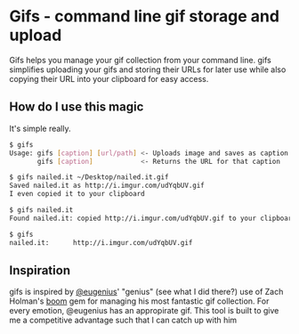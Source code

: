 # Gifs - command line gif storage and upload


Gifs helps you manage your gif collection from your command line. gifs simplifies uploading your gifs and storing their URLs for later use while also copying their URL into your clipboard for easy access.

## How do I use this magic
It's simple really.

```bash
$ gifs
Usage: gifs [caption] [url/path] <- Uploads image and saves as caption
       gifs [caption]            <- Returns the URL for that caption

$ gifs nailed.it ~/Desktop/nailed.it.gif
Saved nailed.it as http://i.imgur.com/udYqbUV.gif
I even copied it to your clipboard

$ gifs nailed.it
Found nailed.it: copied http://i.imgur.com/udYqbUV.gif to your clipboard

$ gifs
nailed.it:      http://i.imgur.com/udYqbUV.gif
```

## Inspiration

gifs is inspired by [@eugenius](https://github.com/eugenius)' "genius" (see what I did there?) use of Zach Holman's [boom](https://github.com/holman/boom) gem for managing his most fantastic gif collection. For every emotion, @eugenius has an appropirate gif. This tool is built to give me a competitive advantage such that I can catch up with him
